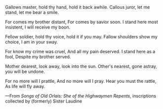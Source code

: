 Gallows master, hold thy hand, hold it back awhile.
Callous juror, let me stand, let me bear a smile.

For comes my brother distant,
For comes by savior soon.
I stand here most insistent,
I will receive my boon.

Fellow soldier, hold thy voice, hold it if you may.
Fallow shoulders show my choice, I am in your sway.

For know my crime was cruel,
And all my pain deserved.
I stand here as a fool,
Despite my brother served.

Mother dearest, look away, look into the sun.
Other's nearest, gone astray, you will be undone.

For no more will I prattle,
And no more will I pray.
Hear you must the rattle,
As life will fly away.

—From <i> Songs of Old Orlais: She of the Highwaymen Repents, </i> inscriptions collected by (formerly) Sister Laudine
